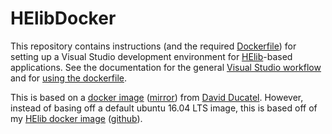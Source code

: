 # HElibDocker 
This repository contains instructions (and the required [Dockerfile](./Dockerfile)) for setting up a Visual Studio development environment for [HElib](https://github.com/shaih/HElib/)-based applications. See the documentation for the general [Visual Studio workflow](./readme_visualstudio.md) and for [using the dockerfile](./readme_dockerfile.md).

This is based on a [docker image](https://hub.docker.com/r/ducatel/visual-studio-linux-build-box/) ([mirror](https://github.com/AlexanderViand/Visual-Studio-Linux-Build-Box)) from [David Ducatel](https://github.com/Ducatel). However, instead of basing off a default ubuntu 16.04 LTS image, this is based off of my [HElib docker image](https://hub.docker.com/r/alexanderviand/helib/) ([github](https://github.com/AlexanderViand/HElib)).
